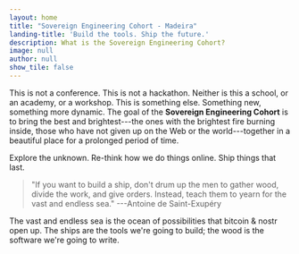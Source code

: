 ```yaml
---
layout: home
title: "Sovereign Engineering Cohort - Madeira"
landing-title: 'Build the tools. Ship the future.'
description: What is the Sovereign Engineering Cohort?
image: null
author: null
show_tile: false
---
```


This is not a conference. This is not a hackathon. Neither is this a school, or
an academy, or a workshop. This is something else. Something new, something more
dynamic. The goal of the **Sovereign Engineering Cohort** is to bring the best
and brightest---the ones with the brightest fire burning inside, those who have
not given up on the Web or the world---together in a beautiful place for a
prolonged period of time.

Explore the unknown. Re-think how we do things online. Ship things that last.

> "If you want to build a ship, don't drum up the men to gather wood, divide the
> work, and give orders. Instead, teach them to yearn for the vast and endless
> sea." ---Antoine de Saint-Exupéry

The vast and endless sea is the ocean of possibilities that bitcoin & nostr open
up. The ships are the tools we're going to build; the wood is the software we're
going to write.
